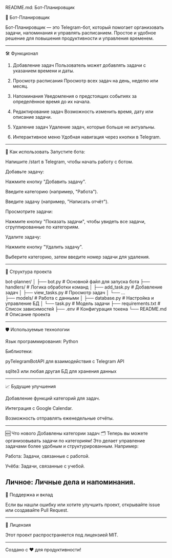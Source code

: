 README.md: Бот-Планировщик

📅 Бот-Планировщик

Бот-Планировщик — это Telegram-бот, который помогает организовать задачи, напоминания и управлять расписанием. Простое и удобное решение для повышения продуктивности и управления временем.


---

🛠️ Функционал

1. Добавление задач
Пользователь может добавлять задачи с указанием времени и даты.


2. Просмотр расписания
Просмотр всех задач на день, неделю или месяц.


3. Напоминания
Уведомления о предстоящих событиях за определённое время до их начала.


4. Редактирование задач
Возможность изменить время, дату или описание задачи.


5. Удаление задач
Удаление задач, которые больше не актуальны.


6. Интерактивное меню
Удобная навигация через кнопки в Telegram.



---

🚀 Как использовать
Запустите бота:

Напишите /start в Telegram, чтобы начать работу с ботом.

Добавьте задачу:

Нажмите кнопку "Добавить задачу".

Введите категорию (например, "Работа").

Введите задачу (например, "Написать отчёт").

Просмотрите задачи:

Нажмите кнопку "Показать задачи", чтобы увидеть все задачи, сгруппированные по категориям.

Удалите задачу:

Нажмите кнопку "Удалить задачу".

Выберите категорию, затем введите номер задачи для удаления.



---

💾 Структура проекта

bot-planner/
│
├── bot.py            # Основной файл для запуска бота
├── handlers/         # Логика обработки команд
│   ├── add_task.py   # Добавление задач
│   ├── view_tasks.py # Просмотр задач
│   └── ...           
├── models/           # Работа с данными
│   ├── database.py   # Настройка и управление БД
│   └── task.py       # Модель задачи
├── requirements.txt  # Список зависимостей
├── .env              # Конфигурация токена
└── README.md         # Описание проекта


---

🛡️ Используемые технологии

Язык программирования: Python

Библиотеки:

pyTelegramBotAPI для взаимодействия с Telegram API

sqlite3 или любая другая БД для хранения данных




---

📈 Будущие улучшения

Добавление функций категорий для задач.

Интеграция с Google Calendar.

Возможность отправлять еженедельные отчёты.

---
🆕 Что нового
Добавлены категории задач 🗂️
Теперь вы можете организовывать задачи по категориям! Это делает управление задачами более удобным и структурированным. Например:

Работа: Задачи, связанные с работой.

Учёба: Задачи, связанные с учебой.

Личное: Личные дела и напоминания.
---

🤝 Поддержка и вклад

Если вы нашли ошибку или хотите улучшить проект, открывайте issue или создавайте Pull Request.


---

📄 Лицензия

Этот проект распространяется под лицензией MIT.


---

Создано с ❤️ для продуктивности!
